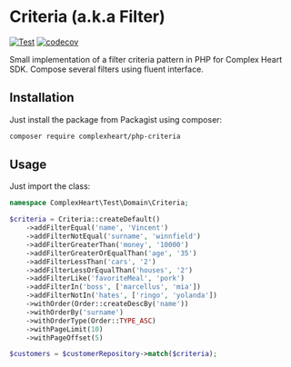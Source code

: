 # Criteria (a.k.a Filter)

[![Test](https://github.com/ComplexHeart/php-criteria/actions/workflows/test.yml/badge.svg)](https://github.com/ComplexHeart/php-criteria/actions/workflows/test.yml)
[![codecov](https://codecov.io/gh/ComplexHeart/php-criteria/branch/main/graph/badge.svg?token=T86pvAqfl6)](https://codecov.io/gh/ComplexHeart/php-criteria)

Small implementation of a filter criteria pattern in PHP for Complex Heart SDK. Compose several filters using fluent
interface.

## Installation

Just install the package from Packagist using composer:

```bash
composer require complexheart/php-criteria
```

## Usage

Just import the class:

```php
namespace ComplexHeart\Test\Domain\Criteria;

$criteria = Criteria::createDefault()
    ->addFilterEqual('name', 'Vincent')
    ->addFilterNotEqual('surname', 'winnfield')
    ->addFilterGreaterThan('money', '10000')
    ->addFilterGreaterOrEqualThan('age', '35')
    ->addFilterLessThan('cars', '2')
    ->addFilterLessOrEqualThan('houses', '2')
    ->addFilterLike('favoriteMeal', 'pork')
    ->addFilterIn('boss', ['marcellus', 'mia'])
    ->addFilterNotIn('hates', ['ringo', 'yolanda'])
    ->withOrder(Order::createDescBy('name'))
    ->withOrderBy('surname')
    ->withOrderType(Order::TYPE_ASC)
    ->withPageLimit(10)
    ->withPageOffset(5)

$customers = $customerRepository->match($criteria);
```
